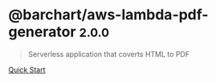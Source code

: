 # @barchart/aws-lambda-pdf-generator <small>2.0.0</small>

> Serverless application that coverts HTML to PDF

[Quick Start](/content/quick_start)
